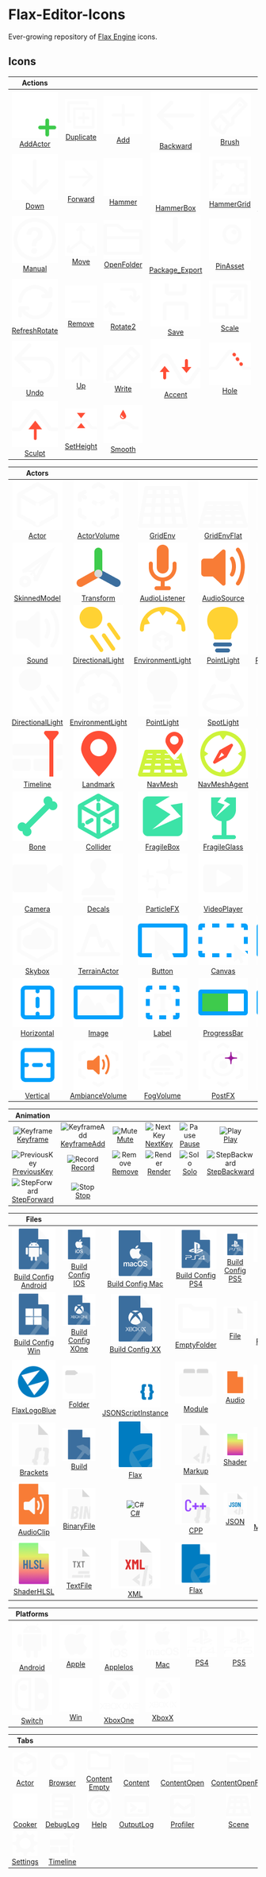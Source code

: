 # Flax-Editor-Icons

Ever-growing repository of [Flax Engine](https://github.com/FlaxEngine/FlaxEngine) icons.



## Icons

| Actions ||||||
|:---:|:---:|:---:|:---:|:---:|:---:|
| ![AddActor](./Icons/Actions/Action=AddActor.png)<br>[AddActor](./Icons/Actions/Action=AddActor.png) | ![Duplicate](./Icons/Actions/Action=Duplicate.png)<br>[Duplicate](./Icons/Actions/Action=Duplicate.png) | ![Add](./Icons/Actions/Generic=Add.png)<br>[Add](./Icons/Actions/Generic=Add.png) | ![Backward](./Icons/Actions/Generic=Backward.png)<br>[Backward](./Icons/Actions/Generic=Backward.png) | ![Brush](./Icons/Actions/Generic=Brush.png)<br>[Brush](./Icons/Actions/Generic=Brush.png) | ![Cook](./Icons/Actions/Generic=Cook.png)<br>[Cook](./Icons/Actions/Generic=Cook.png) |
| ![Down](./Icons/Actions/Generic=Down.png)<br>[Down](./Icons/Actions/Generic=Down.png) | ![Forward](./Icons/Actions/Generic=Forward.png)<br>[Forward](./Icons/Actions/Generic=Forward.png) | ![Hammer](./Icons/Actions/Generic=Hammer.png)<br>[Hammer](./Icons/Actions/Generic=Hammer.png) | ![HammerBox](./Icons/Actions/Generic=HammerBox.png)<br>[HammerBox](./Icons/Actions/Generic=HammerBox.png) | ![HammerGrid](./Icons/Actions/Generic=HammerGrid.png)<br>[HammerGrid](./Icons/Actions/Generic=HammerGrid.png) | ![HammerGridPersp](./Icons/Actions/Generic=HammerGridPersp.png)<br>[HammerGridPersp](./Icons/Actions/Generic=HammerGridPersp.png) |
| ![Manual](./Icons/Actions/Generic=Manual.png)<br>[Manual](./Icons/Actions/Generic=Manual.png) | ![Move](./Icons/Actions/Generic=Move.png)<br>[Move](./Icons/Actions/Generic=Move.png) | ![OpenFolder](./Icons/Actions/Generic=OpenFolder.png)<br>[OpenFolder](./Icons/Actions/Generic=OpenFolder.png) | ![Package_Export](./Icons/Actions/Generic=Package_Export.png)<br>[Package_Export](./Icons/Actions/Generic=Package_Export.png) | ![PinAsset](./Icons/Actions/Generic=PinAsset.png)<br>[PinAsset](./Icons/Actions/Generic=PinAsset.png) | ![Redo](./Icons/Actions/Generic=Redo.png)<br>[Redo](./Icons/Actions/Generic=Redo.png) |
| ![RefreshRotate](./Icons/Actions/Generic=RefreshRotate.png)<br>[RefreshRotate](./Icons/Actions/Generic=RefreshRotate.png) | ![Remove](./Icons/Actions/Generic=Remove.png)<br>[Remove](./Icons/Actions/Generic=Remove.png) | ![Rotate2](./Icons/Actions/Generic=Rotate2.png)<br>[Rotate2](./Icons/Actions/Generic=Rotate2.png) | ![Save](./Icons/Actions/Generic=Save.png)<br>[Save](./Icons/Actions/Generic=Save.png) | ![Scale](./Icons/Actions/Generic=Scale.png)<br>[Scale](./Icons/Actions/Generic=Scale.png) | ![Search](./Icons/Actions/Generic=Search.png)<br>[Search](./Icons/Actions/Generic=Search.png) |
| ![Undo](./Icons/Actions/Generic=Undo.png)<br>[Undo](./Icons/Actions/Generic=Undo.png) | ![Up](./Icons/Actions/Generic=Up.png)<br>[Up](./Icons/Actions/Generic=Up.png) | ![Write](./Icons/Actions/Generic=Write.png)<br>[Write](./Icons/Actions/Generic=Write.png) | ![Accent](./Icons/Actions/Terrain=Accent.png)<br>[Accent](./Icons/Actions/Terrain=Accent.png) | ![Hole](./Icons/Actions/Terrain=Hole.png)<br>[Hole](./Icons/Actions/Terrain=Hole.png) | ![Noise](./Icons/Actions/Terrain=Noise.png)<br>[Noise](./Icons/Actions/Terrain=Noise.png) |
| ![Sculpt](./Icons/Actions/Terrain=Sculpt.png)<br>[Sculpt](./Icons/Actions/Terrain=Sculpt.png) | ![SetHeight](./Icons/Actions/Terrain=SetHeight.png)<br>[SetHeight](./Icons/Actions/Terrain=SetHeight.png) | ![Smooth](./Icons/Actions/Terrain=Smooth.png)<br>[Smooth](./Icons/Actions/Terrain=Smooth.png) |   |   |   |

| Actors ||||||
|:---:|:---:|:---:|:---:|:---:|:---:|
| ![Actor](./Icons/Actors/Actor=Actor.png)<br>[Actor](./Icons/Actors/Actor=Actor.png) | ![ActorVolume](./Icons/Actors/Actor=ActorVolume.png)<br>[ActorVolume](./Icons/Actors/Actor=ActorVolume.png) | ![GridEnv](./Icons/Actors/Actor=GridEnv.png)<br>[GridEnv](./Icons/Actors/Actor=GridEnv.png) | ![GridEnvFlat](./Icons/Actors/Actor=GridEnvFlat.png)<br>[GridEnvFlat](./Icons/Actors/Actor=GridEnvFlat.png) | ![Model](./Icons/Actors/Actor=Model.png)<br>[Model](./Icons/Actors/Actor=Model.png) | ![Prefab](./Icons/Actors/Actor=Prefab.png)<br>[Prefab](./Icons/Actors/Actor=Prefab.png) |
| ![SkinnedModel](./Icons/Actors/Actor=SkinnedModel.png)<br>[SkinnedModel](./Icons/Actors/Actor=SkinnedModel.png) | ![Transform](./Icons/Actors/Actor=Transform.png)<br>[Transform](./Icons/Actors/Actor=Transform.png) | ![AudioListener](./Icons/Actors/Audio=AudioListener.png)<br>[AudioListener](./Icons/Actors/Audio=AudioListener.png) | ![AudioSource](./Icons/Actors/Audio=AudioSource.png)<br>[AudioSource](./Icons/Actors/Audio=AudioSource.png) | ![Listener](./Icons/Actors/Audio=Listener.png)<br>[Listener](./Icons/Actors/Audio=Listener.png) | ![No Sound](./Icons/Actors/Audio=No%20Sound.png)<br>[No Sound](./Icons/Actors/Audio=No%20Sound.png) |
| ![Sound](./Icons/Actors/Audio=Sound.png)<br>[Sound](./Icons/Actors/Audio=Sound.png) | ![DirectionalLight](./Icons/Actors/Lighting=DirectionalLight.png)<br>[DirectionalLight](./Icons/Actors/Lighting=DirectionalLight.png) | ![EnvironmentLight](./Icons/Actors/Lighting=EnvironmentLight.png)<br>[EnvironmentLight](./Icons/Actors/Lighting=EnvironmentLight.png) | ![PointLight](./Icons/Actors/Lighting=PointLight.png)<br>[PointLight](./Icons/Actors/Lighting=PointLight.png) | ![ReflectionProbe](./Icons/Actors/Lighting=ReflectionProbe.png)<br>[ReflectionProbe](./Icons/Actors/Lighting=ReflectionProbe.png) | ![SpotLight](./Icons/Actors/Lighting=SpotLight.png)<br>[SpotLight](./Icons/Actors/Lighting=SpotLight.png) |
| ![DirectionalLight](./Icons/Actors/Lighting_White=DirectionalLight.png)<br>[DirectionalLight](./Icons/Actors/Lighting_White=DirectionalLight.png) | ![EnvironmentLight](./Icons/Actors/Lighting_White=EnvironmentLight.png)<br>[EnvironmentLight](./Icons/Actors/Lighting_White=EnvironmentLight.png) | ![PointLight](./Icons/Actors/Lighting_White=PointLight.png)<br>[PointLight](./Icons/Actors/Lighting_White=PointLight.png) | ![SpotLight](./Icons/Actors/Lighting_White=SpotLight.png)<br>[SpotLight](./Icons/Actors/Lighting_White=SpotLight.png) | ![MovieReel](./Icons/Actors/Misc=MovieReel.png)<br>[MovieReel](./Icons/Actors/Misc=MovieReel.png) | ![Spline](./Icons/Actors/Misc=Spline.png)<br>[Spline](./Icons/Actors/Misc=Spline.png) |
| ![Timeline](./Icons/Actors/Misc=Timeline.png)<br>[Timeline](./Icons/Actors/Misc=Timeline.png) | ![Landmark](./Icons/Actors/Navigation=Landmark.png)<br>[Landmark](./Icons/Actors/Navigation=Landmark.png) | ![NavMesh](./Icons/Actors/Navigation=NavMesh.png)<br>[NavMesh](./Icons/Actors/Navigation=NavMesh.png) | ![NavMeshAgent](./Icons/Actors/Navigation=NavMeshAgent.png)<br>[NavMeshAgent](./Icons/Actors/Navigation=NavMeshAgent.png) | ![NavMeshLink](./Icons/Actors/Navigation=NavMeshLink.png)<br>[NavMeshLink](./Icons/Actors/Navigation=NavMeshLink.png) | ![NavMeshModifier](./Icons/Actors/Navigation=NavMeshModifier.png)<br>[NavMeshModifier](./Icons/Actors/Navigation=NavMeshModifier.png) |
| ![Bone](./Icons/Actors/Physics=Bone.png)<br>[Bone](./Icons/Actors/Physics=Bone.png) | ![Collider](./Icons/Actors/Physics=Collider.png)<br>[Collider](./Icons/Actors/Physics=Collider.png) | ![FragileBox](./Icons/Actors/Physics=FragileBox.png)<br>[FragileBox](./Icons/Actors/Physics=FragileBox.png) | ![FragileGlass](./Icons/Actors/Physics=FragileGlass.png)<br>[FragileGlass](./Icons/Actors/Physics=FragileGlass.png) | ![MeshCollider](./Icons/Actors/Physics=MeshCollider.png)<br>[MeshCollider](./Icons/Actors/Physics=MeshCollider.png) | ![PostFX](./Icons/Actors/Post=PostFX.png)<br>[PostFX](./Icons/Actors/Post=PostFX.png) |
| ![Camera](./Icons/Actors/Rendering=Camera.png)<br>[Camera](./Icons/Actors/Rendering=Camera.png) | ![Decals](./Icons/Actors/Rendering=Decals.png)<br>[Decals](./Icons/Actors/Rendering=Decals.png) | ![ParticleFX](./Icons/Actors/Rendering=ParticleFX.png)<br>[ParticleFX](./Icons/Actors/Rendering=ParticleFX.png) | ![VideoPlayer](./Icons/Actors/Rendering=VideoPlayer.png)<br>[VideoPlayer](./Icons/Actors/Rendering=VideoPlayer.png) | ![HeightFog](./Icons/Actors/Sky=HeightFog.png)<br>[HeightFog](./Icons/Actors/Sky=HeightFog.png) | ![Sky](./Icons/Actors/Sky=Sky.png)<br>[Sky](./Icons/Actors/Sky=Sky.png) |
| ![Skybox](./Icons/Actors/Sky=Skybox.png)<br>[Skybox](./Icons/Actors/Sky=Skybox.png) | ![TerrainActor](./Icons/Actors/Terrain=TerrainActor.png)<br>[TerrainActor](./Icons/Actors/Terrain=TerrainActor.png) | ![Button](./Icons/Actors/UI=Button.png)<br>[Button](./Icons/Actors/UI=Button.png) | ![Canvas](./Icons/Actors/UI=Canvas.png)<br>[Canvas](./Icons/Actors/UI=Canvas.png) | ![Dropdown](./Icons/Actors/UI=Dropdown.png)<br>[Dropdown](./Icons/Actors/UI=Dropdown.png) | ![Grid](./Icons/Actors/UI=Grid.png)<br>[Grid](./Icons/Actors/UI=Grid.png) |
| ![Horizontal](./Icons/Actors/UI=Horizontal.png)<br>[Horizontal](./Icons/Actors/UI=Horizontal.png) | ![Image](./Icons/Actors/UI=Image.png)<br>[Image](./Icons/Actors/UI=Image.png) | ![Label](./Icons/Actors/UI=Label.png)<br>[Label](./Icons/Actors/UI=Label.png) | ![ProgressBar](./Icons/Actors/UI=ProgressBar.png)<br>[ProgressBar](./Icons/Actors/UI=ProgressBar.png) | ![Slider](./Icons/Actors/UI=Slider.png)<br>[Slider](./Icons/Actors/UI=Slider.png) | ![TextField](./Icons/Actors/UI=TextField.png)<br>[TextField](./Icons/Actors/UI=TextField.png) |
| ![Vertical](./Icons/Actors/UI=Vertical.png)<br>[Vertical](./Icons/Actors/UI=Vertical.png) | ![AmbianceVolume](./Icons/Actors/Volume=AmbianceVolume.png)<br>[AmbianceVolume](./Icons/Actors/Volume=AmbianceVolume.png) | ![FogVolume](./Icons/Actors/Volume=FogVolume.png)<br>[FogVolume](./Icons/Actors/Volume=FogVolume.png) | ![PostFX](./Icons/Actors/Volume=PostFX.png)<br>[PostFX](./Icons/Actors/Volume=PostFX.png) | ![VolumeEmpty](./Icons/Actors/Volume=VolumeEmpty.png)<br>[VolumeEmpty](./Icons/Actors/Volume=VolumeEmpty.png) |   |

| Animation ||||||
|:---:|:---:|:---:|:---:|:---:|:---:|
| ![Keyframe](./Icons/Animation/Playback=Keyframe.png)<br>[Keyframe](./Icons/Animation/Playback=Keyframe.png) | ![KeyframeAdd](./Icons/Animation/Playback=KeyframeAdd.png)<br>[KeyframeAdd](./Icons/Animation/Playback=KeyframeAdd.png) | ![Mute](./Icons/Animation/Playback=Mute.png)<br>[Mute](./Icons/Animation/Playback=Mute.png) | ![NextKey](./Icons/Animation/Playback=NextKey.png)<br>[NextKey](./Icons/Animation/Playback=NextKey.png) | ![Pause](./Icons/Animation/Playback=Pause.png)<br>[Pause](./Icons/Animation/Playback=Pause.png) | ![Play](./Icons/Animation/Playback=Play.png)<br>[Play](./Icons/Animation/Playback=Play.png) |
| ![PreviousKey](./Icons/Animation/Playback=PreviousKey.png)<br>[PreviousKey](./Icons/Animation/Playback=PreviousKey.png) | ![Record](./Icons/Animation/Playback=Record.png)<br>[Record](./Icons/Animation/Playback=Record.png) | ![Remove](./Icons/Animation/Playback=Remove.png)<br>[Remove](./Icons/Animation/Playback=Remove.png) | ![Render](./Icons/Animation/Playback=Render.png)<br>[Render](./Icons/Animation/Playback=Render.png) | ![Solo](./Icons/Animation/Playback=Solo.png)<br>[Solo](./Icons/Animation/Playback=Solo.png) | ![StepBackward](./Icons/Animation/Playback=StepBackward.png)<br>[StepBackward](./Icons/Animation/Playback=StepBackward.png) |
| ![StepForward](./Icons/Animation/Playback=StepForward.png)<br>[StepForward](./Icons/Animation/Playback=StepForward.png) | ![Stop](./Icons/Animation/Playback=Stop.png)<br>[Stop](./Icons/Animation/Playback=Stop.png) |   |   |   |   |

| Files ||||||
|:---:|:---:|:---:|:---:|:---:|:---:|
| ![Build Config Android](./Icons/Files/File_Build=Build%20Config%20Android.png)<br>[Build Config Android](./Icons/Files/File_Build=Build%20Config%20Android.png) | ![Build Config IOS](./Icons/Files/File_Build=Build%20Config%20IOS.png)<br>[Build Config IOS](./Icons/Files/File_Build=Build%20Config%20IOS.png) | ![Build Config Mac](./Icons/Files/File_Build=Build%20Config%20Mac.png)<br>[Build Config Mac](./Icons/Files/File_Build=Build%20Config%20Mac.png) | ![Build Config PS4](./Icons/Files/File_Build=Build%20Config%20PS4.png)<br>[Build Config PS4](./Icons/Files/File_Build=Build%20Config%20PS4.png) | ![Build Config PS5](./Icons/Files/File_Build=Build%20Config%20PS5.png)<br>[Build Config PS5](./Icons/Files/File_Build=Build%20Config%20PS5.png) | ![Build Config Switch](./Icons/Files/File_Build=Build%20Config%20Switch.png)<br>[Build Config Switch](./Icons/Files/File_Build=Build%20Config%20Switch.png) |
| ![Build Config Win](./Icons/Files/File_Build=Build%20Config%20Win.png)<br>[Build Config Win](./Icons/Files/File_Build=Build%20Config%20Win.png) | ![Build Config XOne](./Icons/Files/File_Build=Build%20Config%20XOne.png)<br>[Build Config XOne](./Icons/Files/File_Build=Build%20Config%20XOne.png) | ![Build Config XX](./Icons/Files/File_Build=Build%20Config%20XX.png)<br>[Build Config XX](./Icons/Files/File_Build=Build%20Config%20XX.png) | ![EmptyFolder](./Icons/Files/File_Container=EmptyFolder.png)<br>[EmptyFolder](./Icons/Files/File_Container=EmptyFolder.png) | ![File](./Icons/Files/File_Container=File.png)<br>[File](./Icons/Files/File_Container=File.png) | ![FlaxLogo](./Icons/Files/File_Container=FlaxLogo.png)<br>[FlaxLogo](./Icons/Files/File_Container=FlaxLogo.png) |
| ![FlaxLogoBlue](./Icons/Files/File_Container=FlaxLogoBlue.png)<br>[FlaxLogoBlue](./Icons/Files/File_Container=FlaxLogoBlue.png) | ![Folder](./Icons/Files/File_Container=Folder.png)<br>[Folder](./Icons/Files/File_Container=Folder.png) | ![JSONScriptInstance](./Icons/Files/File_Container=JSONScriptInstance.png)<br>[JSONScriptInstance](./Icons/Files/File_Container=JSONScriptInstance.png) | ![Module](./Icons/Files/File_Container=Module.png)<br>[Module](./Icons/Files/File_Container=Module.png) | ![Audio](./Icons/Files/File_Content=Audio.png)<br>[Audio](./Icons/Files/File_Content=Audio.png) | ![Bin](./Icons/Files/File_Content=Bin.png)<br>[Bin](./Icons/Files/File_Content=Bin.png) |
| ![Brackets](./Icons/Files/File_Content=Brackets.png)<br>[Brackets](./Icons/Files/File_Content=Brackets.png) | ![Build](./Icons/Files/File_Content=Build.png)<br>[Build](./Icons/Files/File_Content=Build.png) | ![Flax](./Icons/Files/File_Content=Flax.png)<br>[Flax](./Icons/Files/File_Content=Flax.png) | ![Markup](./Icons/Files/File_Content=Markup.png)<br>[Markup](./Icons/Files/File_Content=Markup.png) | ![Shader](./Icons/Files/File_Content=Shader.png)<br>[Shader](./Icons/Files/File_Content=Shader.png) | ![String](./Icons/Files/File_Content=String.png)<br>[String](./Icons/Files/File_Content=String.png) |
| ![AudioClip](./Icons/Files/File_DataType=AudioClip.png)<br>[AudioClip](./Icons/Files/File_DataType=AudioClip.png) | ![BinaryFile](./Icons/Files/File_DataType=BinaryFile.png)<br>[BinaryFile](./Icons/Files/File_DataType=BinaryFile.png) | ![C#](./Icons/Files/File_DataType=C#.png)<br>[C#](./Icons/Files/File_DataType=C#.png) | ![CPP](./Icons/Files/File_DataType=CPP.png)<br>[CPP](./Icons/Files/File_DataType=CPP.png) | ![JSON](./Icons/Files/File_DataType=JSON.png)<br>[JSON](./Icons/Files/File_DataType=JSON.png) | ![Markdown](./Icons/Files/File_DataType=Markdown.png)<br>[Markdown](./Icons/Files/File_DataType=Markdown.png) |
| ![ShaderHLSL](./Icons/Files/File_DataType=ShaderHLSL.png)<br>[ShaderHLSL](./Icons/Files/File_DataType=ShaderHLSL.png) | ![TextFile](./Icons/Files/File_DataType=TextFile.png)<br>[TextFile](./Icons/Files/File_DataType=TextFile.png) | ![XML](./Icons/Files/File_DataType=XML.png)<br>[XML](./Icons/Files/File_DataType=XML.png) | ![Flax](./Icons/Files/File_FlaxSetting=Flax.png)<br>[Flax](./Icons/Files/File_FlaxSetting=Flax.png) |   |   |

| Platforms ||||||
|:---:|:---:|:---:|:---:|:---:|:---:|
| ![Android](./Icons/Platforms/Platform=Android.png)<br>[Android](./Icons/Platforms/Platform=Android.png) | ![Apple](./Icons/Platforms/Platform=Apple.png)<br>[Apple](./Icons/Platforms/Platform=Apple.png) | ![AppleIos](./Icons/Platforms/Platform=AppleIos.png)<br>[AppleIos](./Icons/Platforms/Platform=AppleIos.png) | ![Mac](./Icons/Platforms/Platform=Mac.png)<br>[Mac](./Icons/Platforms/Platform=Mac.png) | ![PS4](./Icons/Platforms/Platform=PS4.png)<br>[PS4](./Icons/Platforms/Platform=PS4.png) | ![PS5](./Icons/Platforms/Platform=PS5.png)<br>[PS5](./Icons/Platforms/Platform=PS5.png) |
| ![Switch](./Icons/Platforms/Platform=Switch.png)<br>[Switch](./Icons/Platforms/Platform=Switch.png) | ![Win](./Icons/Platforms/Platform=Win.png)<br>[Win](./Icons/Platforms/Platform=Win.png) | ![XboxOne](./Icons/Platforms/Platform=XboxOne.png)<br>[XboxOne](./Icons/Platforms/Platform=XboxOne.png) | ![XboxX](./Icons/Platforms/Platform=XboxX.png)<br>[XboxX](./Icons/Platforms/Platform=XboxX.png) |   |   |

| Tabs ||||||
|:---:|:---:|:---:|:---:|:---:|:---:|
| ![Actor](./Icons/Tabs/General=Actor.png)<br>[Actor](./Icons/Tabs/General=Actor.png) | ![Browser](./Icons/Tabs/General=Browser.png)<br>[Browser](./Icons/Tabs/General=Browser.png) | ![Content Empty](./Icons/Tabs/General=Content%20Empty.png)<br>[Content Empty](./Icons/Tabs/General=Content%20Empty.png) | ![Content](./Icons/Tabs/General=Content.png)<br>[Content](./Icons/Tabs/General=Content.png) | ![ContentOpen](./Icons/Tabs/General=ContentOpen.png)<br>[ContentOpen](./Icons/Tabs/General=ContentOpen.png) | ![ContentOpenFull](./Icons/Tabs/General=ContentOpenFull.png)<br>[ContentOpenFull](./Icons/Tabs/General=ContentOpenFull.png) |
| ![Cooker](./Icons/Tabs/General=Cooker.png)<br>[Cooker](./Icons/Tabs/General=Cooker.png) | ![DebugLog](./Icons/Tabs/General=DebugLog.png)<br>[DebugLog](./Icons/Tabs/General=DebugLog.png) | ![Help](./Icons/Tabs/General=Help.png)<br>[Help](./Icons/Tabs/General=Help.png) | ![OutputLog](./Icons/Tabs/General=OutputLog.png)<br>[OutputLog](./Icons/Tabs/General=OutputLog.png) | ![Profiler](./Icons/Tabs/General=Profiler.png)<br>[Profiler](./Icons/Tabs/General=Profiler.png) | ![Scene](./Icons/Tabs/General=Scene.png)<br>[Scene](./Icons/Tabs/General=Scene.png) |
| ![Settings](./Icons/Tabs/General=Settings.png)<br>[Settings](./Icons/Tabs/General=Settings.png) | ![Timeline](./Icons/Tabs/General=Timeline.png)<br>[Timeline](./Icons/Tabs/General=Timeline.png) |   |   |   |   |

